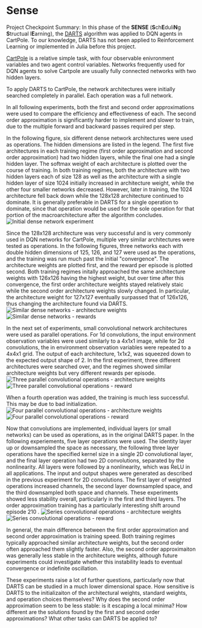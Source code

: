 # Sense

Project Checkpoint Summary:
In this phase of the **SENSE** (**S**ch**E**duli**N**g **S**tructual l**E**arning), the [DARTS](https://arxiv.org/abs/1806.09055) algorithm was applied to DQN agents in CartPole. To our knowledge, DARTS has not been applied to Reinforcement Learning or implemented in Julia before this project.

[CartPole](https://github.com/openai/gym/wiki/CartPole-v0) is a relative simple task, with four observable enivronment variables and two agent control variables. Networks frequently used for DQN agents to solve Cartpole are usually fully connected networks with two hidden layers. 

To apply DARTS to CartPole, the network architectures were initially searched completely in parallel. Each operation was a full network. 

In all following experiments, both the first and second order approximations were used to compare the efficiency and effectiveness of each. The second order approximation is significantly harder to implement and slower to train, due to the multiple forward and backward passes required per step. 

In the following figure, six different dense network architectures were used as operations. The hidden dimensions are listed in the legend. The first five architectures in each training regime (first order approximation and second order approximation) had two hidden layers, while the final one had a single hidden layer. The softmax weight of each architecture is plotted over the course of training. In both training regimes, both the architecture with two hidden layers each of size 128 as well as the architecture with a single hidden layer of size 1024 initially increased in architecture weight, while the other four smaller networks decreased. However, later in training, the 1024 architecture fell back down while the 128x128 architecture continued to dominate. It is generally preferable in DARTS for a single operation to dominate, since that operation would be used for the sole operation for that portion of the macroarchitecture after the algorithm concludes. 
![Initial dense network experiment](https://github.com/d9w/Sense/blob/master/DARTS/Plots/init_dense.png)


Since the 128x128 architecture was very successful and is very commonly used in DQN networks for CartPole, multiple very similar architectures were tested as operations. In the following figures, three networks each with double hidden dimensions of 125, 126, and 127 were used as the operations, and the training was run much past the initial "convergence". The architecture weights are plotted first, and the reward per episode is plotted second. Both training regimes initally approached the same architecture weights with 126x126 having the highest weight, but over time after this convergence, the first order architecture weights stayed relatively staic while the second order architecture weights slowly changed. In particular, the architecture weight for 127x127 eventually surpassed that of 126x126, thus changing the architecture found via DARTS.
![Similar dense networks - architecture weights](https://github.com/d9w/Sense/blob/master/DARTS/Plots/sim_dense_a.png)
![Similar dense networks - rewards](https://github.com/d9w/Sense/blob/master/DARTS/Plots/sim_dense_r.png)

In the next set of experiments, small convolutional network architectures were used as parallel operations. For 1d convolutions, the input environment observation variables were used similarly to a 4x1x1 image, while for 2d convolutions, the in environment observation variables were repeated to a 4x4x1 grid. The output of each architecture, 1x1x2, was squeezed down to the expected output shape of 2. In the first experiment, three different architectures were searched over, and the regimes showed similar architecture weights but very different rewards per episode. 
![Three parallel convolutional operations - architecture weights](https://github.com/d9w/Sense/blob/master/DARTS/Plots/par_conv_3_a.png)
![Three parallel convolutional operations - reward](https://github.com/d9w/Sense/blob/master/DARTS/Plots/par_conv_3_r.png)

When a fourth operation was added, the training is much less successful. This may be due to bad initialization.
![Four parallel convolutional operations - architecture weights](https://github.com/d9w/Sense/blob/master/DARTS/Plots/par_conv_4_a.png)
![Four parallel convolutional operations - reward](https://github.com/d9w/Sense/blob/master/DARTS/Plots/par_conv_4_r.png)

Now that convolutions are implemented, individual layers (or small networks) can be used as operations, as in the original DARTS paper. In the following experiements, five layer operations were used. The identity layer up or downsampled the space as necessary, the following three layer operations have the specified kernel size in a single 2D convolutional layer, and the final layer operation had two 2D convolutions, separated by the nonlinearity. All layers were followed by a nonlinearity, which was ReLU in all applications. The input and output shapes were generated as described in the previous experiment for 2D convolutions.  The first layer of weighted operations increased channels, the second layer downsampled space, and the third downsampled both space and channels. These experiments showed less stability overall, particularly in the first and third layers. The order approximation training has a particularly interesting shift around episode 210 .
![Series convolutional operations - architecture weights](https://github.com/d9w/Sense/blob/master/DARTS/Plots/ser_conv_a.png)
![Series convolutional operations - reward](https://github.com/d9w/Sense/blob/master/DARTS/Plots/ser_conv_r.png)

In general, the main difference between the first order approximation and second order approximation is training speed. Both training regimes typically approached similar architecture weights, but the second order often approached them slightly faster. Also, the second order approximaiton was generally less stable in the architecture weights, although future experiments could investigate whether this instability leads to eventual convergence or indefinite oscillation.

These experiments raise a lot of further questions, particularly now that DARTS can be studied in a much lower dimensional space. How sensitive is DARTS to the initializaiton of the architectural weights, standard weights, and operation choices themselves? Why does the second order approximation seem to be less stable: is it escaping a local minima? How different are the solutions found by the first and second order approximations? What other tasks can DARTS be applied to?
